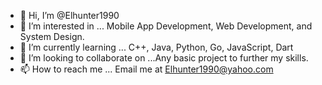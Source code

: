 - 👋 Hi, I’m @Elhunter1990
- 👀 I’m interested in ... Mobile App Development, Web Development, and System Design.
- 🌱 I’m currently learning ... C++, Java, Python, Go, JavaScript, Dart
- 💞️ I’m looking to collaborate on ...Any basic project to further my skills. 
- 📫 How to reach me ... Email me at Elhunter1990@yahoo.com

<!---
Elhunter1990/Elhunter1990 is a ✨ special ✨ repository because its `README.md` (this file) appears on your GitHub profile.
You can click the Preview link to take a look at your changes.
--->
